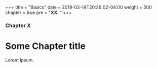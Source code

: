 +++
title = "Basics"
date = 2019-03-14T20:29:02-04:00
weight = 500
chapter = true
pre = "<b>XX. </b>"
+++

### Chapter X

# Some Chapter title

Lorem Ipsum.
